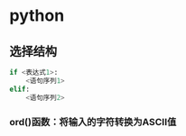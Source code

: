 # python  
## 选择结构  
```python
if <表达式1>:
    <语句序列1>
elif:
    <语句序列2>
```
### ord()函数：将输入的字符转换为ASCII值